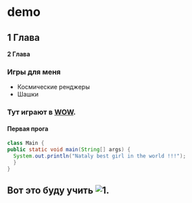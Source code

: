 # demo

## 1 Глава

**2 Глава**

### Игры для меня
  * Космические ренджеры
  * Шашки
  
  ### Тут играют в [WOW](https://www.blizzard.com/ru-ru/).
  
  #### Первая прога
  ```java
  class Main {
  public static void main(String[] args) {
    System.out.println("Nataly best girl in the world !!!");
    }
  }
  ```
  
  ## Вот это буду учить ![1](https://tehnot.com/wp-content/uploads/2017/03/android-o-00.jpg).
